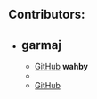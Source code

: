 ## Contributors:
- **garmaj**  
  - 
  - [GitHub](https://github.com/garmaj)
**wahby**  
  - 
  - [GitHub](https://github.com/ali-ien)
